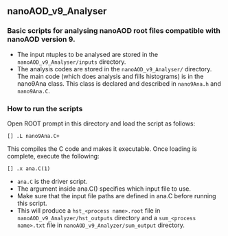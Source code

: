 ## nanoAOD_v9_Analyser
### Basic scripts for analysing nanoAOD root files compatible with nanoAOD version 9.

- The input ntuples to be analysed are stored in the ``nanoAOD_v9_Analyser/inputs`` directory.
- The analysis codes are stored in the ``nanoAOD_v9_Analyser/`` directory. The main code (which does analysis and fills histograms) is in the nano9Ana class. This class is declared and described in ``nano9Ana.h`` and ``nano9Ana.C``.

### How to run the scripts

Open ROOT prompt in this directory and load the script as follows:

```
[] .L nano9Ana.C+
```

This compiles the C code and makes it executable. Once loading is complete, execute the following:

```
[] .x ana.C(1)
```
- ``ana.C`` is the driver script.
- The argument inside ana.C() specifies which input file to use.
- Make sure that the input file paths are defined in ana.C before running this script.
- This will produce a ``hst_<process name>.root`` file in ``nanoAOD_v9_Analyzer/hst_outputs`` directory and a ``sum_<process name>.txt`` file in ``nanoAOD_v9_Analyzer/sum_output`` directory.
